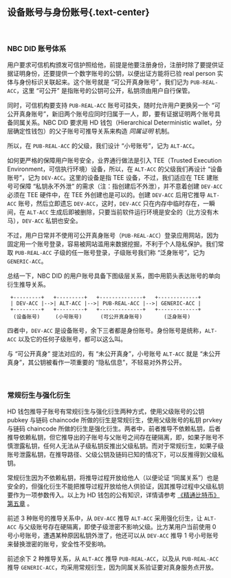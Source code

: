 设备账号与身份账号{.text-center}
---------------

&nbsp;

### NBC DID 账号体系

用户要求可信机构颁发可信护照给他，前提是他要注册身份，注册时除了要提供证据证明身份，还要提供一个数字账号的公钥，以便出证方能将已验 real person 实体与身份标识关联起来。这个账号就是 “可公开真身账号”，我们记为 `PUB-REAL-ACC`，这里 “可公开” 是指账号的公钥可公开，私钥须由用户自行保管。

同时，可信机构要支持 `PUB-REAL-ACC` 账号可挂失，随时允许用户更换另一个 “可公开真身账号”，新旧两个账号应同时归属于一人，即，要有证据证明两个账号具备同属关系。NBC DID 要求用 HD 钱包（Hierarchical Deterministic wallet，分层确定性钱包）的父子账号可推导关系来构造 *同属证明* 机制。

所以，在 `PUB-REAL-ACC` 的父级，我们设计 “小号账号”，记为 `ALT-ACC`。

如何更严格的保障用户账号安全，业界通行做法是引入 TEE（Trusted Execution Environment，可信执行环境）设备，所以，在 `ALT-ACC` 的父级我们再设计 “设备账号”，记为 `DEV-ACC`。这里的设备是指 TEE 设备，不过，我们适应在 TEE 建账号可保障 “私钥永不外泄” 的需求（注：指创建后不外泄），并不意着创建 `DEV-ACC` 必须在 TEE 硬件中，在 TEE 外创建也是可以的。创建 `DEV-ACC` 后用它推导 `ALT-ACC` 账号，然后立即遗忘 `DEV-ACC`，这时，`DEV-ACC` 只在内存中临时存在，一瞬间，在 `ALT-ACC` 生成后即被删除，只要当前软件运行环境是安全的（比方没有木马），`DEV-ACC` 私钥也安全。

不过，用户日常并不使用可公开真身账号（`PUB-REAL-ACC`）登录应用网站，因为固定用一个账号登录，容易被网站滥用来数据挖掘，不利于个人隐私保护。我们常取 `PUB-REAL-ACC` 子级的任一账号登录，子级账号我们称 “泛身账号”，记为 `GENERIC-ACC`。

总结一下，NBC DID 的用户账号具备下图级层关系，图中用箭头表达账号的单向衍生推导关系。

```
 +---------+   +---------+   +--------------+   +-------------+
 | DEV-ACC |-->| ALT-ACC |-->| PUB-REAL-ACC |-->| GENERIC-ACC |
 +---------+   +---------+   +--------------+   +-------------+
  (设备账号)     (小号账号)      (可公开真身账号)       (泛身账号)
```

四者中，`DEV-ACC` 是设备账号，余下三者都是身份账号。身份账号是统称，`ALT-ACC` 以及它的任何子级账号，都可以这么叫。

与 “可公开真身” 提法对应的，有 “未公开真身”，小号账号 `ALT-ACC` 就是 “未公开真身”，其公钥被看作一项重要的 “隐私信息”，不轻易对外界公开。

&nbsp;

### 常规衍生与强化衍生

HD 钱包推导子账号有常规衍生与强化衍生两种方式，使用父级账号的公钥 pubkey 与链码 chaincode 所做的衍生是常规衍生，使用父级账号的私钥 prvkey 与链码 chaincode 所做的衍生是强化衍生。两者中，前者推导不依赖私钥，后者推导依赖私钥，但它推导出的子账号与父账号之间存在硬隔离，即，如果子账号不慎泄露私钥，任何人无法从子级私钥反推出父级私钥。而对于常规衍生，如果子级账号泄露私钥，在推导路径、父级公钥及链码已知的情况下，可以反推得到父级私钥。

常规衍生因为不依赖私钥，将推导过程开放给他人（以便论证 “同属关系”）也是安全的，但强化衍生不能把推导过程开放给他人供验证，因其推导过程中父级私钥要作为一项参数传入。以上为 HD 钱包的公有知识，详情请参考 [《精通比特币》第五章](https://github.com/tianmingyun/MasterBitcoin2CN/blob/master/ch05.md) 。

前述 3 种账号的推导关系中，从 `DEV-ACC` 推导 `ALT-ACC` 采用强化衍生，让 `ALT-ACC` 与父级账号存在硬隔离，即使子级泄密不影响父级。比方某用户当前使用 0 号小号账号，遭遇某种原因私钥外泄了，他还可以从 `DEV-ACC` 推导 1 号小号账号来替换泄密的账号，安全性不受影响。

前述余下 2 种推导关系，从 `ALT-ACC` 推导 `PUB-REAL-ACC`，以及从 `PUB-REAL-ACC` 推导 `GENERIC-ACC`，均采用常规衍生，因为同属关系验证要对真身服务点开放。
